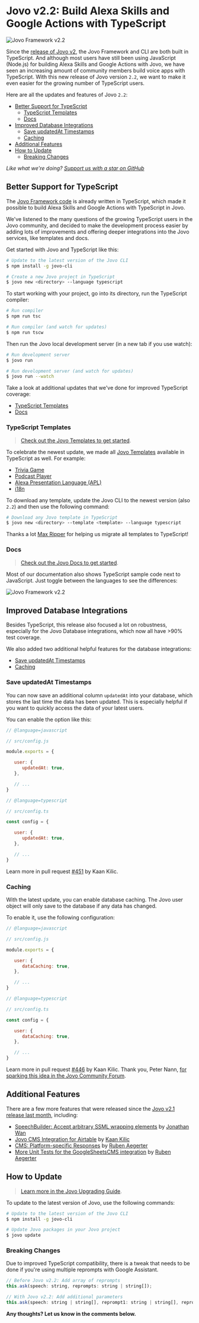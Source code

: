 # Jovo v2.2: Build Alexa Skills and Google Actions with TypeScript

![Jovo Framework v2.2](./img/jovo-v2-2.jpg "Jovo Framework launches version 2.2")

Since the [release of Jovo v2](https://medium.com/@einkoenig/introducing-jovo-framework-v2-c98326ac4aca), the Jovo Framework and CLI are both built in TypeScript. And although most users have still been using JavaScript (Node.js) for building Alexa Skills and Google Actions with Jovo, we have seen an increasing amount of community members build voice apps with TypeScript. With this new release of Jovo version `2.2`, we want to make it even easier for the growing number of TypeScript users.

Here are all the updates and features of Jovo `2.2`:

* [Better Support for TypeScript](#better-support-for-typescript)
   * [TypeScript Templates](#typescript-templates)
   * [Docs](#docs)
* [Improved Database Integrations](#improved-database-integrations)
   * [Save updatedAt Timestamps](#save-updatedat-timestamps)
   * [Caching](#caching) 
* [Additional Features](#additional-features)
* [How to Update](#how-to-update)
   * [Breaking Changes](#breaking-changes)


*Like what we're doing? [Support us with a star on GitHub](https://github.com/jovotech/jovo-framework/)* 


## Better Support for TypeScript

The [Jovo Framework code](https://github.com/jovotech/jovo-framework) is already written in TypeScript, which made it possible to build Alexa Skills and Google Actions with TypeScript in Jovo.

We've listened to the many questions of the growing TypeScript users in the Jovo community, and decided to make the development process easier by adding lots of improvements and offering deeper integrations into the Jovo services, like templates and docs.

Get started with Jovo and TypeScript like this:

```sh
# Update to the latest version of the Jovo CLI
$ npm install -g jovo-cli

# Create a new Jovo project in TypeScript
$ jovo new <directory> --language typescript
```

To start working with your project, go into its directory, run the TypeScript compiler: 

```sh
# Run compiler
$ npm run tsc

# Run compiler (and watch for updates)
$ npm run tscw
```

Then run the Jovo local development server (in a new tab if you use watch):

```sh
# Run development server
$ jovo run

# Run development server (and watch for updates)
$ jovo run --watch
```

Take a look at additional updates that we've done for improved TypeScript coverage:

* [TypeScript Templates](#typescript-templates)
* [Docs](#docs)

### TypeScript Templates

> [Check out the Jovo Templates to get started](https://github.com/jovotech/jovo-templates).

To celebrate the newest update, we made all [Jovo Templates](https://github.com/jovotech/jovo-templates) available in TypeScript as well. For example:

* [Trivia Game](https://github.com/jovotech/jovo-templates/tree/master/02_trivia-game/typescript)
* [Podcast Player](https://github.com/jovotech/jovo-templates/tree/master/podcast-player/typescript)
* [Alexa Presentation Language (APL)](https://github.com/jovotech/jovo-templates/tree/master/alexa/apl/typescript)
* [i18n](https://github.com/jovotech/jovo-templates/tree/master/i18n/typescript)

To download any template, update the Jovo CLI to the newest version (also `2.2`) and then use the following command:

```sh
# Download any Jovo template in TypeScript
$ jovo new <directory> --template <template> --language typescript
```

Thanks a lot [Max Ripper](https://github.com/Veake) for helping us migrate all templates to TypeScript!

### Docs

> [Check out the Jovo Docs to get started](https://www.jovo.tech/docs).

Most of our documentation also shows TypeScript sample code next to JavaScript. Just toggle between the languages to see the differences:

![Jovo Framework v2.2](./img/typescript-docs.gif "Jovo Framework launches version 2.2")


## Improved Database Integrations

Besides TypeScript, this release also focused a lot on robustness, especially for the Jovo Database integrations, which now all have >90% test coverage.

We also added two additional helpful features for the database integrations:
* [Save updatedAt Timestamps](#save-updatedat-timestamps)
* [Caching](#caching) 


### Save updatedAt Timestamps

You can now save an additional column `updatedAt` into your database, which stores the last time the data has been updated. This is especially helpful if you want to quickly access the data of your latest users.

You can enable the option like this:

```js
// @language=javascript

// src/config.js

module.exports = {

   user: {
      updatedAt: true,
   },

   // ...
}

// @language=typescript

// src/config.ts

const config = {

   user: {
      updatedAt: true,
   },

   // ...
}
```

Learn more in pull request [#451](https://github.com/jovotech/jovo-framework/pull/451) by Kaan Kilic.

### Caching

With the latest update, you can enable database caching. The Jovo user object will only save to the database if any data has changed.

To enable it, use the following configuration:

```js
// @language=javascript

// src/config.js

module.exports = {

   user: {
      dataCaching: true,
   },

   // ...
}

// @language=typescript

// src/config.ts

const config = {

   user: {
      dataCaching: true,
   },

   // ...
}
```
Learn more in pull request [#446](https://github.com/jovotech/jovo-framework/pull/446) by Kaan Kilic. Thank you, Peter Nann, [for sparking this idea in the Jovo Community Forum](https://community.jovo.tech/t/jovo-middlewares-and-db-operations/164/3).



## Additional Features

There are a few more features that were released since the [Jovo v2.1 release last month](https://www.jovo.tech/news/2019-03-05-jovo-v2-1), including:

* [SpeechBuilder: Accept arbitrary SSML wrapping elements](https://github.com/jovotech/jovo-framework/pull/442) by [Jonathan Wan](https://github.com/jnthnwn)
* [Jovo CMS Integration for Airtable](https://www.jovo.tech/news/2019-03-12-airtable-cms-integration) by [Kaan Kilic](https://github.com/KaanKC)
* [CMS: Platform-specific Responses](https://www.jovo.tech/news/2019-03-27-cms-platform-responses-caching) by [Ruben Aegerter](https://github.com/rubenaeg)
* [More Unit Tests for the GoogleSheetsCMS integration](https://github.com/jovotech/jovo-framework/pull/450) by [Ruben Aegerter](https://github.com/rubenaeg)


## How to Update

> [Learn more in the Jovo Upgrading Guide](https://www.jovo.tech/docs/installation/upgrading).

To update to the latest version of Jovo, use the following commands:

```sh
# Update to the latest version of the Jovo CLI
$ npm install -g jovo-cli

# Update Jovo packages in your Jovo project
$ jovo update
```

### Breaking Changes

Due to improved TypeScript compatibility, there is a tweak that needs to be done if you're using multiple reprompts with Google Assistant.

```js
// Before Jovo v2.2: Add array of reprompts
this.ask(speech: string, reprompts: string | string[]);

// With Jovo v2.2: Add additional parameters
this.ask(speech: string | string[], reprompt1: string | string[], reprompt2: string | string[], ...);
```



**Any thoughts? Let us know in the comments below.**


<!--[metadata]: { "description": "Learn more about Jovo Framework version 2.2, which was released in April 2019.", "author": "jan-koenig", "tags": "Releases", "og-image": "https://www.jovo.tech/img/news/2019-04-04-jovo-v2-2/jovo-v2-2.jpg" }-->
